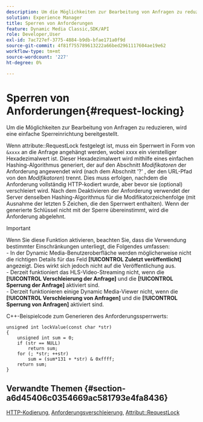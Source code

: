 ```yaml
---
description: Um die Möglichkeiten zur Bearbeitung von Anfragen zu reduzieren, wird eine einfache Sperreinrichtung bereitgestellt.
solution: Experience Manager
title: Sperren von Anforderungen
feature: Dynamic Media Classic,SDK/API
role: Developer,User
exl-id: 7ac727ef-3775-4884-b9db-bfae171a0f9d
source-git-commit: 4f81f755789613222a66bed2961117604ae19e62
workflow-type: tm+mt
source-wordcount: '227'
ht-degree: 0%

---
```


# Sperren von Anforderungen{#request-locking}

Um die Möglichkeiten zur Bearbeitung von Anfragen zu reduzieren, wird eine einfache Sperreinrichtung bereitgestellt.

Wenn attribute::RequestLock festgelegt ist, muss ein Sperrwert in Form von `&xxxx` an die Anfrage angehängt werden, wobei xxxx ein vierstelliger Hexadezimalwert ist. Dieser Hexadezimalwert wird mithilfe eines einfachen Hashing-Algorithmus generiert, der auf den Abschnitt *Modifikatoren* der Anforderung angewendet wird (nach dem Abschnitt &#39;?&#39; , der den URL-Pfad von den *Modifikatoren*) trennt. Dies muss erfolgen, nachdem die Anforderung vollständig HTTP-kodiert wurde, aber bevor sie (optional) verschleiert wird. Nach dem Deaktivieren der Anforderung verwendet der Server denselben Hashing-Algorithmus für die Modifikatorzeichenfolge (mit Ausnahme der letzten 5 Zeichen, die den Sperrwert enthalten). Wenn der generierte Schlüssel nicht mit der Sperre übereinstimmt, wird die Anforderung abgelehnt.

>[!IMPORTANT]
>
>Wenn Sie diese Funktion aktivieren, beachten Sie, dass die Verwendung bestimmter Einschränkungen unterliegt, die Folgendes umfassen:<br> - In der Dynamic Media-Benutzeroberfläche werden möglicherweise nicht die richtigen Details für das Feld **[!UICONTROL Zuletzt veröffentlicht]** angezeigt. Dies wirkt sich jedoch nicht auf die Veröffentlichung aus.<br> - Derzeit funktioniert das HLS-Video-Streaming nicht, wenn die **[!UICONTROL Verschleierung der Anfrage]** und die **[!UICONTROL Sperrung der Anfrage]** aktiviert sind.<br> - Derzeit funktionieren einige Dynamic Media-Viewer nicht, wenn die **[!UICONTROL Verschleierung von Anfragen]** und die **[!UICONTROL Sperrung von Anfragen]** aktiviert sind.

C++-Beispielcode zum Generieren des Anforderungssperrwerts:

```
unsigned int lockValue(const char *str) 
{ 
    unsigned int sum = 0; 
    if (str == NULL) 
        return sum; 
    for (; *str; ++str) 
        sum = (sum*131 + *str) & 0xffff; 
    return sum; 
} 
```

## Verwandte Themen {#section-a6d45406c0354669ac581793e4fa8436}

[HTTP-Kodierung](../../../../../is-api/http-ref/image-serving-api-ref/c-http-protocol-reference/c-syntax-and-features/r-http-encoding.md#reference-bb34dd13f316462695448acfa8f92df7), [Anforderungsverschleierung](../../../../../is-api/http-ref/image-serving-api-ref/c-http-protocol-reference/c-syntax-and-features/r-request-obfuscation.md#reference-895f65d6796c43bb9bad21a676ed714d), [Attribut::RequestLock](../../../../../is-api/image-catalog/image-serving-api-ref/c-image-catalog-reference/c-attributes-reference/r-requestlock.md#reference-8bbe2f581be847d3b9fa123e8e5e94b0)
